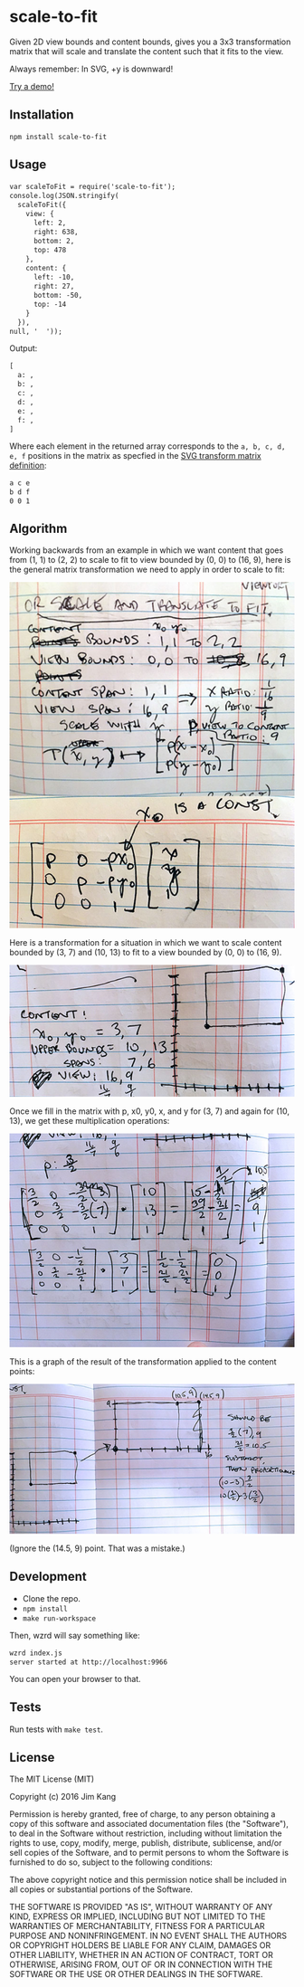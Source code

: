 scale-to-fit
==================

Given 2D view bounds and content bounds, gives you a 3x3 transformation matrix that will scale and translate the content such that it fits to the view.

Always remember: In SVG, +y is downward!

[Try a demo!](http://jimkang.com/scale-to-fit/)

Installation
------------

    npm install scale-to-fit

Usage
-----

    var scaleToFit = require('scale-to-fit');
    console.log(JSON.stringify(
      scaleToFit({
        view: {
          left: 2,
          right: 638,
          bottom: 2,
          top: 478
        },
        content: {
          left: -10,
          right: 27,
          bottom: -50,
          top: -14
        }
      }),
    null, '  '));

Output:

    [
      a: ,
      b: ,
      c: ,
      d: ,
      e: ,
      f: ,
    ]

Where each element in the returned array corresponds to the `a, b, c, d, e, f` positions in the matrix as specfied in the [SVG transform matrix definition](https://developer.mozilla.org/en-US/docs/Web/SVG/Attribute/transform):

    a c e
    b d f
    0 0 1

Algorithm
----------

Working backwards from an example in which we want content that goes from (1, 1) to (2, 2) to scale to fit to view bounded by (0, 0) to (16, 9), here is the general matrix transformation we need to apply in order to scale to fit:

![matrix](https://raw.githubusercontent.com/jimkang/scale-to-fit/gh-pages/meta/algorithm.jpg)

Here is a transformation for a situation in which we want to scale content bounded by (3, 7) and (10, 13) to fit to a view bounded by (0, 0) to (16, 9).

![example problem statement](https://raw.githubusercontent.com/jimkang/scale-to-fit/gh-pages/meta/example-problem-statement.jpg)

Once we fill in the matrix with p, x0, y0, x, and y for (3, 7) and again for (10, 13), we get these multiplication operations:

![example problem multiplication](https://raw.githubusercontent.com/jimkang/scale-to-fit/gh-pages/meta/example-problem-multiplication.jpg)

This is a graph of the result of the transformation applied to the content points:

![example problem result graphed](https://raw.githubusercontent.com/jimkang/scale-to-fit/gh-pages/meta/example-problem-result-graphed.jpg)

(Ignore the (14.5, 9) point. That was a mistake.)

Development
-------------

- Clone the repo.
- `npm install`
- `make run-workspace`

Then, wzrd will say something like:

    wzrd index.js
    server started at http://localhost:9966

You can open your browser to that.

Tests
-----

Run tests with `make test`.

License
-------

The MIT License (MIT)

Copyright (c) 2016 Jim Kang

Permission is hereby granted, free of charge, to any person obtaining a copy
of this software and associated documentation files (the "Software"), to deal
in the Software without restriction, including without limitation the rights
to use, copy, modify, merge, publish, distribute, sublicense, and/or sell
copies of the Software, and to permit persons to whom the Software is
furnished to do so, subject to the following conditions:

The above copyright notice and this permission notice shall be included in
all copies or substantial portions of the Software.

THE SOFTWARE IS PROVIDED "AS IS", WITHOUT WARRANTY OF ANY KIND, EXPRESS OR
IMPLIED, INCLUDING BUT NOT LIMITED TO THE WARRANTIES OF MERCHANTABILITY,
FITNESS FOR A PARTICULAR PURPOSE AND NONINFRINGEMENT. IN NO EVENT SHALL THE
AUTHORS OR COPYRIGHT HOLDERS BE LIABLE FOR ANY CLAIM, DAMAGES OR OTHER
LIABILITY, WHETHER IN AN ACTION OF CONTRACT, TORT OR OTHERWISE, ARISING FROM,
OUT OF OR IN CONNECTION WITH THE SOFTWARE OR THE USE OR OTHER DEALINGS IN
THE SOFTWARE.
